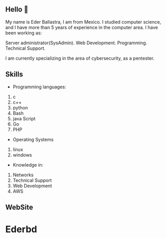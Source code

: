 ## Hello :wave:

My name is Eder Ballastra, I am from Mexico.
I studied computer science, and I have more than 5 years of experience in the computer area. I have been working as:

Server administrator(SysAdmin).
Web Development.
Programming.
Technical Support.

I am currently specializing in the area of cybersecurity, as a pentester.

## Skills

- Programming languages:
1. c
2. c++
3. python
4. Bash
5. java Script
6. Go
7. PHP 

- Operating Systems
1. linux
2. windows 

- Knowledge in: 
1. Networks
2. Technical Support
3. Web Development
4. AWS


## WebSite




# Ederbd
